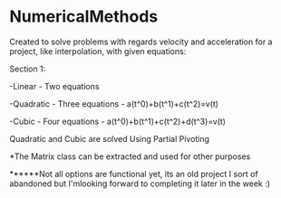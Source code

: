 # NumericalMethods

Created to solve problems with regards velocity and acceleration for a project, like interpolation, with given equations:

Section 1:

-Linear - Two equations

-Quadratic - Three equations - a(t^0)+b(t^1)+c(t^2)=v(t)

-Cubic - Four equations - a(t^0)+b(t^1)+c(t^2)+d(t^3)=v(t)

Quadratic and Cubic are solved Using Partial Pivoting

*The Matrix class can be extracted and used for other purposes 

******Not all options are functional yet, its an old project I sort of abandoned but I'mlooking forward to completing it later in the week :)



